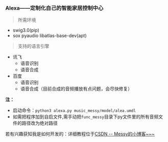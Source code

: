﻿

### Alexa——定制化自己的智能家居控制中心
>所需环境

* swig3.0(pip)
* sox pyaudio libatlas-base-dev(apt)

>支持的语言引擎

* 讯飞
	* 语音识别
	* 语音合成
* 百度
	* 语音识别
	* 语音合成（目前合成的音频播放有点问题，会尽快修复）

**注：**
* 启动命令：`python3 alexa.py music_messy/model/alea.umdl`
* 如需把程序加到自启文件,需手动把`func_messy`目录下py文件里的所有音频文件的路径改为绝对路径

若有兴趣获知我是如何开发的：详细教程位于[CSDN -- Messy的小博客~~~](https://blog.csdn.net/qq_41082014/article/details/86568114)
